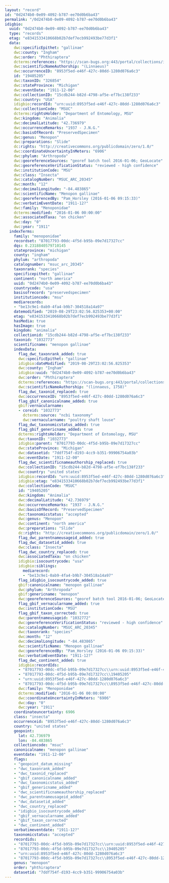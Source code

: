 ```yaml
---
layout: "record"
id: "0d2474b0-0e09-4092-b787-ee70d0b6ba43"
permalink: "/0d2474b0-0e09-4092-b787-ee70d0b6ba43"
idigbio:
  uuid: "0d2474b0-0e09-4092-b787-ee70d0b6ba43"
  type: "records"
  etag: "e8341533410668b02b7def7ecb992493be77d3f1"
  data:
    dwc:specificEpithet: "gallinae"
    dwc:county: "Ingham"
    dwc:order: "Phthiraptera"
    dcterms:references: "https://scan-bugs.org:443/portal/collections/individual/index.php?occid=19405205"
    dwc:scientificNameAuthorship: "(Linnaeus)"
    dwc:occurrenceID: "8953f5ed-e46f-427c-80dd-1280d076a6c3"
    id: "19405205"
    dwc:taxonID: "326854"
    dwc:stateProvince: "Michigan"
    dwc:eventDate: "1911-12-00"
    dwc:collectionID: "15cdb244-b82d-4798-af5e-ef7bc138f233"
    dwc:country: "USA"
    idigbio:recordId: "urn:uuid:8953f5ed-e46f-427c-80dd-1280d076a6c3"
    dwc:collectionCode: "MSUC"
    dcterms:rightsHolder: "Department of Entomology, MSU"
    dwc:kingdom: "Animalia"
    dwc:decimalLatitude: "42.736979"
    dwc:occurrenceRemarks: "1937 - J.N.G."
    dwc:basisOfRecord: "PreservedSpecimen"
    dwc:genus: "Menopon"
    dwc:preparations: "Slide"
    dc:rights: "http://creativecommons.org/publicdomain/zero/1.0/"
    dwc:coordinateUncertaintyInMeters: "6906"
    dwc:phylum: "Arthropoda"
    dwc:georeferenceSources: "georef batch tool 2016-01-06; GeoLocate"
    dwc:georeferenceVerificationStatus: "reviewed - high confidence"
    dwc:institutionCode: "MSU"
    dwc:class: "Insecta"
    dwc:catalogNumber: "MSUC_ARC_20345"
    dwc:month: "12"
    dwc:decimalLongitude: "-84.483865"
    dwc:scientificName: "Menopon gallinae"
    dwc:georeferencedBy: "Pam_Horsley (2016-01-06 09:15:33)"
    dwc:verbatimEventDate: "1911-12?"
    dwc:family: "Menoponidae"
    dcterms:modified: "2016-01-06 00:00:00"
    dwc:associatedTaxa: "on chicken"
    dwc:day: "0"
    dwc:year: "1911"
  indexTerms:
    family: "menoponidae"
    recordset: "87017793-00dc-4f5d-b95b-09e7d17327cc"
    dqs: 0.2318840579710145
    stateprovince: "michigan"
    county: "ingham"
    phylum: "arthropoda"
    catalognumber: "msuc_arc_20345"
    taxonrank: "species"
    specificepithet: "gallinae"
    continent: "north america"
    uuid: "0d2474b0-0e09-4092-b787-ee70d0b6ba43"
    countrycode: "usa"
    basisofrecord: "preservedspecimen"
    institutioncode: "msu"
    mediarecords:
    - "be13c9e1-0ab9-4fa4-b9b7-304518a14a97"
    datemodified: "2019-08-29T23:02:56.825353+00:00"
    etag: "e8341533410668b02b7def7ecb992493be77d3f1"
    hasMedia: true
    hasImage: true
    kingdom: "animalia"
    collectionid: "15cdb244-b82d-4798-af5e-ef7bc138f233"
    taxonid: "1032773"
    scientificname: "menopon gallinae"
    indexData:
      flag_dwc_taxonrank_added: true
      dwc:specificEpithet: "gallinae"
      idigbio:dateModified: "2019-08-29T23:02:56.825353"
      dwc:county: "Ingham"
      idigbio:uuid: "0d2474b0-0e09-4092-b787-ee70d0b6ba43"
      dwc:order: "Phthiraptera"
      dcterms:references: "https://scan-bugs.org:443/portal/collections/individual/index.php?occid=19405205"
      dwc:scientificNameAuthorship: "(linnaeus, 1758)"
      flag_dwc_taxonid_replaced: true
      dwc:occurrenceID: "8953f5ed-e46f-427c-80dd-1280d076a6c3"
      flag_gbif_canonicalname_added: true
      gbif:vernacularname:
      - coreid: "1032773"
        dcterms:source: "ncbi taxonomy"
        dwc:vernacularname: "poultry shaft louse"
      flag_dwc_taxonomicstatus_added: true
      flag_gbif_genericname_added: true
      dcterms:rightsHolder: "Department of Entomology, MSU"
      dwc:taxonID: "1032773"
      idigbio:parent: "87017793-00dc-4f5d-b95b-09e7d17327cc"
      dwc:stateProvince: "Michigan"
      dwc:datasetid: "7ddf754f-d193-4cc9-b351-99906754a03b"
      dwc:eventDate: "1911-12-00"
      flag_dwc_scientificnameauthorship_replaced: true
      dwc:collectionID: "15cdb244-b82d-4798-af5e-ef7bc138f233"
      dwc:country: "united states"
      idigbio:recordId: "urn:uuid:8953f5ed-e46f-427c-80dd-1280d076a6c3"
      idigbio:etag: "e8341533410668b02b7def7ecb992493be77d3f1"
      dwc:collectionCode: "MSUC"
      id: "19405205"
      dwc:kingdom: "Animalia"
      dwc:decimalLatitude: "42.736979"
      dwc:occurrenceRemarks: "1937 - J.N.G."
      dwc:basisOfRecord: "PreservedSpecimen"
      dwc:taxonomicstatus: "accepted"
      dwc:genus: "Menopon"
      dwc:continent: "north america"
      dwc:preparations: "Slide"
      dc:rights: "http://creativecommons.org/publicdomain/zero/1.0/"
      flag_dwc_parentnameusageid_added: true
      flag_dwc_datasetid_added: true
      dwc:class: "Insecta"
      flag_dwc_country_replaced: true
      dwc:associatedTaxa: "on chicken"
      idigbio:isocountrycode: "usa"
      idigbio:siblings:
        mediarecord:
        - "be13c9e1-0ab9-4fa4-b9b7-304518a14a97"
      flag_idigbio_isocountrycode_added: true
      gbif:canonicalname: "menopon gallinae"
      dwc:phylum: "Arthropoda"
      gbif:genericname: "menopon"
      dwc:georeferenceSources: "georef batch tool 2016-01-06; GeoLocate"
      flag_gbif_vernacularname_added: true
      dwc:institutionCode: "MSU"
      flag_gbif_taxon_corrected: true
      dwc:parentnameusageid: "1032772"
      dwc:georeferenceVerificationStatus: "reviewed - high confidence"
      dwc:catalogNumber: "MSUC_ARC_20345"
      dwc:taxonrank: "species"
      dwc:month: "12"
      dwc:decimalLongitude: "-84.483865"
      dwc:scientificName: "Menopon gallinae"
      dwc:georeferencedBy: "Pam_Horsley (2016-01-06 09:15:33)"
      dwc:verbatimEventDate: "1911-12?"
      flag_dwc_continent_added: true
      idigbio:recordIds:
      - "87017793-00dc-4f5d-b95b-09e7d17327cc\\urn:uuid:8953f5ed-e46f-427c-80dd-1280d076a6c3"
      - "87017793-00dc-4f5d-b95b-09e7d17327cc\\19405205"
      - "urn:uuid:8953f5ed-e46f-427c-80dd-1280d076a6c3"
      - "87017793-00dc-4f5d-b95b-09e7d17327cc\\8953f5ed-e46f-427c-80dd-1280d076a6c3"
      dwc:family: "Menoponidae"
      dcterms:modified: "2016-01-06 00:00:00"
      dwc:coordinateUncertaintyInMeters: "6906"
      dwc:day: "0"
      dwc:year: "1911"
    coordinateuncertainty: 6906
    class: "insecta"
    occurrenceid: "8953f5ed-e46f-427c-80dd-1280d076a6c3"
    country: "united states"
    geopoint:
      lat: 42.736979
      lon: -84.483865
    collectioncode: "msuc"
    canonicalname: "menopon gallinae"
    eventdate: "1911-12-00"
    flags:
    - "geopoint_datum_missing"
    - "dwc_taxonrank_added"
    - "dwc_taxonid_replaced"
    - "gbif_canonicalname_added"
    - "dwc_taxonomicstatus_added"
    - "gbif_genericname_added"
    - "dwc_scientificnameauthorship_replaced"
    - "dwc_parentnameusageid_added"
    - "dwc_datasetid_added"
    - "dwc_country_replaced"
    - "idigbio_isocountrycode_added"
    - "gbif_vernacularname_added"
    - "gbif_taxon_corrected"
    - "dwc_continent_added"
    verbatimeventdate: "1911-12?"
    taxonomicstatus: "accepted"
    recordids:
    - "87017793-00dc-4f5d-b95b-09e7d17327cc\\urn:uuid:8953f5ed-e46f-427c-80dd-1280d076a6c3"
    - "87017793-00dc-4f5d-b95b-09e7d17327cc\\19405205"
    - "urn:uuid:8953f5ed-e46f-427c-80dd-1280d076a6c3"
    - "87017793-00dc-4f5d-b95b-09e7d17327cc\\8953f5ed-e46f-427c-80dd-1280d076a6c3"
    genus: "menopon"
    order: "phthiraptera"
    datasetid: "7ddf754f-d193-4cc9-b351-99906754a03b"
---
```


